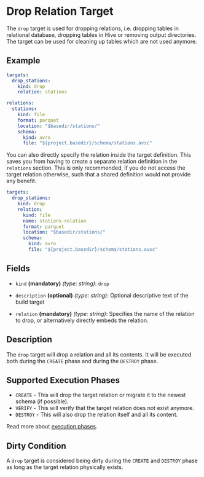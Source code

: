 # Drop Relation Target

The `drop` target is used for dropping relations, i.e. dropping tables in relational database,
dropping tables in Hive or removing output directories. The target can be used for cleaning up tables which are not
used anymore.

## Example

```yaml
targets:
  drop_stations:
    kind: drop
    relation: stations

relations:
  stations:
    kind: file
    format: parquet
    location: "$basedir/stations/"
    schema:
      kind: avro
      file: "${project.basedir}/schema/stations.avsc"
```

You can also directly specify the relation inside the target definition. This saves you
from having to create a separate relation definition in the `relations` section. This is only recommended, if you
do not access the target relation otherwise, such that a shared definition would not provide any benefit.
```yaml
targets:
  drop_stations:
    kind: drop
    relation:
      kind: file
      name: stations-relation
      format: parquet
      location: "$basedir/stations/"
      schema:
        kind: avro
        file: "${project.basedir}/schema/stations.avsc"
```

## Fields

* `kind` **(mandatory)** *(type: string)*: `drop`

* `description` **(optional)** *(type: string)*:
  Optional descriptive text of the build target

* `relation` **(mandatory)** *(type: string)*: 
Specifies the name of the relation to drop, or alternatively directly embeds the relation.


## Description

The `drop` target will drop a relation and all its contents. It will be executed both during the `CREATE` phase and
during the `DESTROY` phase.


## Supported Execution Phases
* `CREATE` - This will drop  the target relation or migrate it to the newest schema (if possible).
* `VERIFY` - This will verify that the target relation does not exist anymore.
* `DESTROY` - This will also drop the relation itself and all its content.

Read more about [execution phases](../../concepts/lifecycle.md).


## Dirty Condition
A `drop` target is considered being dirty during the `CREATE` and `DESTROY` phase as long as the target relation
physically exists.
